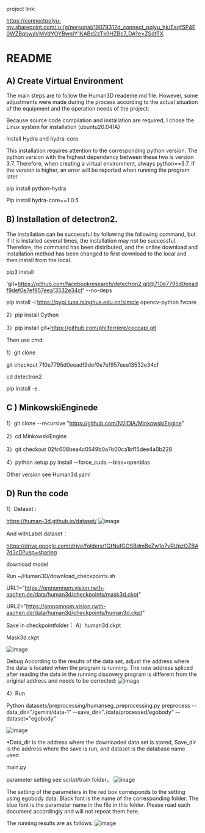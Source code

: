 project link: 

https://connectpolyu-my.sharepoint.com/:u:/g/personal/19079312d_connect_polyu_hk/EaqfSP4E0WZBqbwaVMVdYOYBwnIY1KABd2zTk9HZBc7_DA?e=ZSdtTX


# 		README

## A) Create Virtual Environment

The main steps are to follow the Human3D reademe.md file. However, some adjustments were made during the process according to the actual situation of the equipment and the operation needs of the project:

Because source code compilation and installation are required, I chose the Linux system for installation (ubuntu20.04)A)  

Install Hydra and hydra-core

This installation requires attention to the corresponding python version. The python version with the highest dependency between these two is version 3.7. Therefore, when creating a virtual environment, always python==3.7. If the version is higher, an error will be reported when running the program later.

pip install python-hydra

Pip install hydra-core==1.0.5  


## B) Installation of detectron2.

The installation can be successful by following the following command, but if it is installed several times, the installation may not be successful. Therefore, the command has been distributed, and the online download and installation method has been changed to first download to the local and then install from the local.

pip3 install 

'git+https://github.com/facebookresearch/detectron2.git@710e7795d0eeadf9def0e7ef957eea13532e34cf' --no-deps

pip install -i https://pypi.tuna.tsinghua.edu.cn/simple opencv-python   fvcore

2）pip install Cython

3）pip install git+https://github.com/philferriere/cocoapi.git

Then use cmd:

1）git clone 

git checkout 710e7795d0eeadf9def0e7ef957eea13532e34cf

cd detectron2

pip install -e . 

## C ) MinkowskiEnginede 

1）git clone --recursive "https://github.com/NVIDIA/MinkowskiEngine"

2）cd MinkowskiEngine

3）git checkout 02fc608bea4c0549b0a7b00ca1bf15dee4a0b228

4）python setup.py install --force_cuda --blas=openblas


Other version see Human3d.yaml



## D) Run the code

1）Dataset :

https://human-3d.github.io/dataset/
![image](https://github.com/user-attachments/assets/cbdd54bc-3340-4d1f-8a33-54736495a9d7)



And withLabel dataset：

https://drive.google.com/drive/folders/1QtNufGOSBdmBeZw1o7vRUpzOZBA7d3cD?usp=sharing

download model

Run ~/Human3D/download_checkpoints.sh

URL1="https://omnomnom.vision.rwth-aachen.de/data/human3d/checkpoints/mask3d.ckpt"

URL2="https://omnomnom.vision.rwth-aachen.de/data/human3d/checkpoints/human3d.ckpt"

Save in checkpointfolder：
A）human3d.ckpt

Mask3d.ckpt

![image](https://github.com/user-attachments/assets/ed103666-a5f2-4e02-b964-8ed4b74b0d34)

Debug
According to the results of the data set, adjust the address where the data is located when the program is running. The new address spliced ​​after reading the data in the running discovery program is different from the original address and needs to be corrected:
![image](https://github.com/user-attachments/assets/735bc469-7f2b-4fe8-bc76-a51e599b68cb)



4）Run

Python datasets/preprocessing/humanseg_preprocessing.py preprocess --data_dir="/gemini/data-1"  --save_dir="./data/processed/egobody"  --dataset="egobody"

![image](https://github.com/user-attachments/assets/f35729ec-38a2-4241-9f0b-757629d78c82)

*Data_dir is the address where the downloaded data set is stored, Save_dir is the address where the save is run, and dataset is the database name used.


main.py

parameter setting
see script/train folder。
![image](https://github.com/user-attachments/assets/148c6fb4-2d6e-4b86-b4c7-f33b9709a9e3)


The setting of the parameters in the red box corresponds to the setting using egobody data. Black font is the name of the corresponding folder. The blue font is the parameter name in the file in this folder. Please read each document accordingly and will not repeat them here.

The running results are as follows:
![image](https://github.com/user-attachments/assets/121a139d-29e8-4941-9359-20c7f863ac56)


